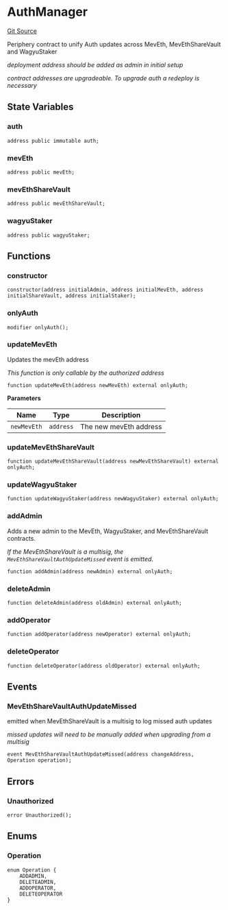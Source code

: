 # AuthManager

[Git Source](https://github.com/manifoldfinance/mevETH2/blob/25149b626aad16b7ef2da38d73bddd982040bc12/src/libraries/AuthManager.sol)

Periphery contract to unify Auth updates across MevEth, MevEthShareVault and WagyuStaker

_deployment address should be added as admin in initial setup_

_contract addresses are upgradeable. To upgrade auth a redeploy is necessary_

## State Variables

### auth

```solidity
address public immutable auth;
```

### mevEth

```solidity
address public mevEth;
```

### mevEthShareVault

```solidity
address public mevEthShareVault;
```

### wagyuStaker

```solidity
address public wagyuStaker;
```

## Functions

### constructor

```solidity
constructor(address initialAdmin, address initialMevEth, address initialShareVault, address initialStaker);
```

### onlyAuth

```solidity
modifier onlyAuth();
```

### updateMevEth

Updates the mevEth address

_This function is only callable by the authorized address_

```solidity
function updateMevEth(address newMevEth) external onlyAuth;
```

**Parameters**

| Name        | Type      | Description            |
| ----------- | --------- | ---------------------- |
| `newMevEth` | `address` | The new mevEth address |

### updateMevEthShareVault

```solidity
function updateMevEthShareVault(address newMevEthShareVault) external onlyAuth;
```

### updateWagyuStaker

```solidity
function updateWagyuStaker(address newWagyuStaker) external onlyAuth;
```

### addAdmin

Adds a new admin to the MevEth, WagyuStaker, and MevEthShareVault contracts.

_If the MevEthShareVault is a multisig, the `MevEthShareVaultAuthUpdateMissed` event is emitted._

```solidity
function addAdmin(address newAdmin) external onlyAuth;
```

### deleteAdmin

```solidity
function deleteAdmin(address oldAdmin) external onlyAuth;
```

### addOperator

```solidity
function addOperator(address newOperator) external onlyAuth;
```

### deleteOperator

```solidity
function deleteOperator(address oldOperator) external onlyAuth;
```

## Events

### MevEthShareVaultAuthUpdateMissed

emitted when MevEthShareVault is a multisig to log missed auth updates

_missed updates will need to be manually added when upgrading from a multisig_

```solidity
event MevEthShareVaultAuthUpdateMissed(address changeAddress, Operation operation);
```

## Errors

### Unauthorized

```solidity
error Unauthorized();
```

## Enums

### Operation

```solidity
enum Operation {
    ADDADMIN,
    DELETEADMIN,
    ADDOPERATOR,
    DELETEOPERATOR
}
```
